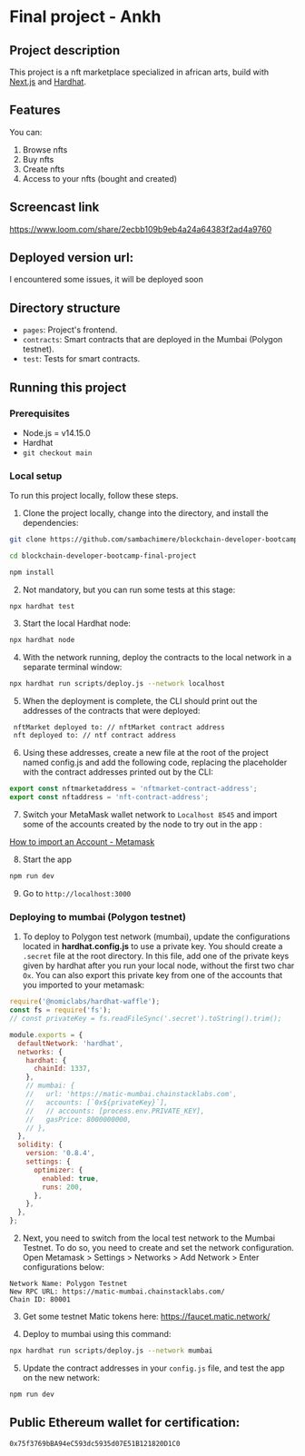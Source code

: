 # Final project - Ankh

## Project description

This project is a nft marketplace specialized in african arts, build with [Next.js](https://nextjs.org/) and [Hardhat](https://hardhat.org/).

## Features

You can:

1. Browse nfts
2. Buy nfts
3. Create nfts
4. Access to your nfts (bought and created)

## Screencast link

https://www.loom.com/share/2ecbb109b9eb4a24a64383f2ad4a9760

## Deployed version url:

I encountered some issues, it will be deployed soon

## Directory structure

- `pages`: Project's frontend.
- `contracts`: Smart contracts that are deployed in the Mumbai (Polygon testnet).
- `test`: Tests for smart contracts.

## Running this project

### Prerequisites

- Node.js = v14.15.0
- Hardhat
- `git checkout main`

### Local setup

To run this project locally, follow these steps.

1. Clone the project locally, change into the directory, and install the dependencies:

```sh
git clone https://github.com/sambachimere/blockchain-developer-bootcamp-final-project.git

cd blockchain-developer-bootcamp-final-project

npm install
```

2. Not mandatory, but you can run some tests at this stage:

`npx hardhat test`

3. Start the local Hardhat node:

```sh
npx hardhat node
```

4. With the network running, deploy the contracts to the local network in a separate terminal window:

```sh
npx hardhat run scripts/deploy.js --network localhost
```

5. When the deployment is complete, the CLI should print out the addresses of the contracts that were deployed:

```sh
 nftMarket deployed to: // nftMarket contract address
 nft deployed to: // ntf contract address
```

6. Using these addresses, create a new file at the root of the project named config.js and add the following code, replacing the placeholder with the contract addresses printed out by the CLI:

```javascript
export const nftmarketaddress = 'nftmarket-contract-address';
export const nftaddress = 'nft-contract-address';
```

7. Switch your MetaMask wallet network to `Localhost 8545` and import some of the accounts created by the node to try out in the app :

[How to import an Account - Metamask](https://metamask.zendesk.com/hc/en-us/articles/360015489331-How-to-import-an-Account)

8. Start the app

```sh
npm run dev
```

9. Go to `http://localhost:3000`

### Deploying to mumbai (Polygon testnet)

1. To deploy to Polygon test network (mumbai), update the configurations located in **hardhat.config.js** to use a private key. You should create a `.secret` file at the root directory. In this file, add one of the private keys given by hardhat after you run your local node, without the first two char `Ox`. You can also export this private key from one of the accounts that you imported to your metamask:

```javascript
require('@nomiclabs/hardhat-waffle');
const fs = require('fs');
// const privateKey = fs.readFileSync('.secret').toString().trim();

module.exports = {
  defaultNetwork: 'hardhat',
  networks: {
    hardhat: {
      chainId: 1337,
    },
    // mumbai: {
    //   url: 'https://matic-mumbai.chainstacklabs.com',
    //   accounts: [`0x${privateKey}`],
    //   // accounts: [process.env.PRIVATE_KEY],
    //   gasPrice: 8000000000,
    // },
  },
  solidity: {
    version: '0.8.4',
    settings: {
      optimizer: {
        enabled: true,
        runs: 200,
      },
    },
  },
};
```

2. Next, you need to switch from the local test network to the Mumbai Testnet. To do so, you need to create and set the network configuration. Open Metamask > Settings > Networks > Add Network > Enter configurations below:

```
Network Name: Polygon Testnet
New RPC URL: https://matic-mumbai.chainstacklabs.com/
Chain ID: 80001
```

3. Get some testnet Matic tokens here: https://faucet.matic.network/

4. Deploy to mumbai using this command:

```sh
npx hardhat run scripts/deploy.js --network mumbai
```

5. Update the contract addresses in your `config.js` file, and test the app on the new network:

```sh
npm run dev
```

## Public Ethereum wallet for certification:

`0x75f3769bBA94eC593dc5935d07E51B121820D1C0`
